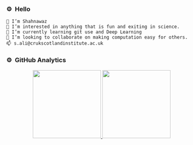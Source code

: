 ### ⚙️ &nbsp;Hello

    👋 I’m Shahnawaz
    👀 I’m interested in anything that is fun and exiting in science.
    🌱 I’m currently learning git use and Deep Learning
    💞️ I’m looking to collaborate on making computation easy for others.
    📫 s.ali@crukscotlandinstitute.ac.uk


### ⚙️ &nbsp;GitHub Analytics
<p align="center">
<a href="https://github.com/shah0829">
  <img height="180em" src="https://github-readme-stats-eight-theta.vercel.app/api?username=shah0829&show_icons=true&theme=buefy&include_all_commits=true&count_private=true"/>
  <img height="180em" src="https://github-readme-stats-eight-theta.vercel.app/api/top-langs/?username=shah0829&layout=compact&langs_count=8&theme=buefy"/>
</a>
</p>
<!---
shah0829/shah0829 is a ✨ special ✨ repository because its `README.md` (this file) appears on your GitHub profile.
You can click the Preview link to take a look at your changes.
--->
